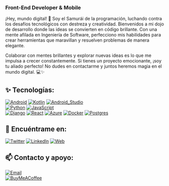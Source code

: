 ### Front-End Developer & Mobile

¡Hey, mundo digital! 👋 Soy el Samurái de la programación, luchando contra los desafíos tecnológicos con destreza y creatividad. Bienvenidos a mi dojo de desarrollo donde las ideas se convierten en código brillante. Con una mente afilada en Ingeniería de Software, perfecciono mis habilidades para crear herramientas que maravillan y resuelven problemas de manera elegante. 

Colaborar con mentes brillantes y explorar nuevas ideas es lo que me impulsa a crecer constantemente. Si tienes un proyecto emocionante, ¡soy tu aliado perfecto!
No dudes en contactarme y juntos heremos magia en el mundo digital. 💻✨

<!--
**CodeGeekR/CodeGeekR** is a ✨ _special_ ✨ repository because its `README.md` (this file) appears on your GitHub profile.

Here are some ideas to get you started:

- 🔭 I’m currently working on ...
- 🌱 I’m currently learning ...
- 👯 I’m looking to collaborate on ...
- 🤔 I’m looking for help with ...
- 💬 Ask me about ...
- 📫 How to reach me: ...
- 😄 Pronouns: ...
- ⚡ Fun fact: ...
-->
## ✨ Tecnologías:
[![Android](https://img.shields.io/badge/Android-3DDC84?style=for-the-badge&logo=android&logoColor=white&labelColor=101010)](https://github.com/CodeGeekR)
[![Kotlin](https://img.shields.io/badge/Kotlin-0095D5?style=for-the-badge&logo=kotlin&logoColor=white&labelColor=101010)](https://github.com/CodeGeekR)
[![Android_Studio](https://img.shields.io/badge/Android_Studio-3DDC84?style=for-the-badge&logo=android-studio&logoColor=white&labelColor=101010)](https://github.com/CodeGeekR)
</br>
[![Python](https://img.shields.io/badge/Python-yellow?style=for-the-badge&logo=python&logoColor=white&labelColor=101010)](https://github.com/CodeGeekR)
[![JavaScript](https://img.shields.io/badge/JavaScript-F7DF1E?style=for-the-badge&logo=javascript&logoColor=white&labelColor=101010)](https://github.com/CodeGeekR)
</br>
[![Django](https://img.shields.io/badge/Django-092E20?style=for-the-badge&logo=django&logoColor=green&labelColor=101010)](https://github.com/CodeGeekR)
[![React](https://img.shields.io/badge/React-20232A?style=for-the-badge&logo=react&logoColor=61DAFB&labelColor=101010)](https://github.com/CodeGeekR)
[![Azure](https://img.shields.io/badge/microsoft%20azure-0089D6?style=for-the-badge&logo=microsoft-azure&logoColor=white&labelColor=101010)](https://github.com/CodeGeekR)
[![Docker](https://img.shields.io/badge/Docker-2CA5E0?style=for-the-badge&logo=docker&logoColor=white&labelColor=101010)](https://github.com/CodeGeekR)
[![Postgres](https://img.shields.io/badge/PostgreSQL-316192?style=for-the-badge&logo=postgresql&logoColor=white&labelColor=101010)](https://github.com/CodeGeekR)
</br>

## 💬 Encuéntrame en:
[![Twitter](https://img.shields.io/badge/Twitter-@geekrecargado-1DA1F2?style=for-the-badge&logo=twitter&logoColor=white&labelColor=101010)](https://twitter.com/geekrecargado)
[![LinkedIn](https://img.shields.io/badge/LinkedIn-codegeeekr-0077B5?style=for-the-badge&logo=linkedin&logoColor=white&labelColor=101010)](https://www.linkedin.com/in/codegeeekr)
[![Web](https://img.shields.io/badge/samuraidev.me-14a1f0?style=for-the-badge&logo=dev.to&logoColor=white&labelColor=101010)](https://samuraidev.me)

## 📫 Contacto y apoyo:
[![Email](https://img.shields.io/badge/sammydn7@gmail.com-email_personal_(1)-D14836?style=for-the-badge&logo=gmail&logoColor=white&labelColor=101010)](mailto:sammydn7@gmail.com)
</br>
[![BuyMeACoffee](https://img.shields.io/badge/Buy_Me_A_Coffee-apoya_mi_trabajo-FFDD00?style=for-the-badge&logo=buy-me-a-coffee&logoColor=white&labelColor=101010)](https://www.buymeacoffee.com/sammydn7V)

<!--
## 🔭 Proyectos destacados:
[![Validator IMEI](https://img.shields.io/badge/Validator-IMEI-green.svg)](https://codegeekr.github.io/validatorIMEI/)
[![Validator IMEI](https://img.shields.io/badge/Validator-IMEI-green.svg)](https://codegeekr.github.io/validatorIMEI/)
-->
